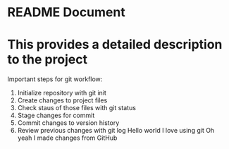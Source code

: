 # README Document #
# This provides a detailed description to the project #
Important steps for git workflow:
 
1. Initialize repository with git init
2. Create changes to project files
3. Check staus of those files with git status
4. Stage changes for commit
5. Commit changes to version history
6. Review previous changes with git log
Hello world I love using git
Oh yeah I made changes from GitHub
